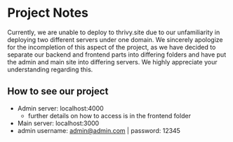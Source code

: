 # Project Notes
Currently, we are unable to deploy to  thrivy.site due to our unfamiliarity in deploying two different servers under one domain. We sincerely apologize for the incompletion of this aspect of the project, as we have decided to separate our backend and frontend parts into differing folders and have put the admin and main site into differing servers. We highly appreciate your understanding regarding this.

## How to see our project
- Admin server: localhost:4000
  - further details on how to access is in the frontend folder
- Main server: localhost:3000
- admin username: admin@admin.com | password: 12345
